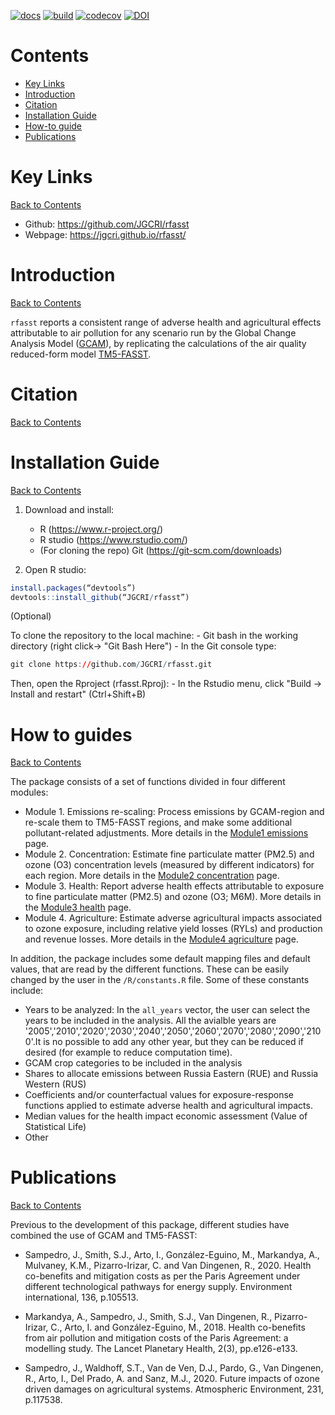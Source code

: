 [![docs](https://github.com/JGCRI/rfasst/actions/workflows/pkgdown.yaml/badge.svg?branch=main)](https://github.com/JGCRI/rfasst/actions/workflows/pkgdown.yaml)
[![build](https://github.com/JGCRI/rfasst/actions/workflows/rcmd.yml/badge.svg?branch=main)](https://github.com/JGCRI/rfasst/actions/workflows/rcmd.yml)
[![codecov](https://codecov.io/gh/JGCRI/rfasst/branch/main/graph/badge.svg?token=2IBODRZKVF)](https://codecov.io/gh/JGCRI/rfasst)
[![DOI](https://zenodo.org/badge/344924589.svg)](https://zenodo.org/badge/latestdoi/344924589)


<!-- ------------------------>
<!-- ------------------------>
# <a name="Contents"></a>Contents
<!-- ------------------------>
<!-- ------------------------>

- [Key Links](#KeyLinks)
- [Introduction](#Introduction)
- [Citation](#Citation)
- [Installation Guide](#InstallGuide)
- [How-to guide](#howto) 
- [Publications](#Publications)

<!-- ------------------------>
<!-- ------------------------>
# <a name="KeyLinks"></a>Key Links
<!-- ------------------------>
<!-- ------------------------>

[Back to Contents](#Contents)

- Github: https://github.com/JGCRI/rfasst
- Webpage: https://jgcri.github.io/rfasst/

<!-- ------------------------>
<!-- ------------------------>
# <a name="Introduction"></a>Introduction
<!-- ------------------------>
<!-- ------------------------>

[Back to Contents](#Contents)

`rfasst` reports a consistent range of adverse health and agricultural effects attributable to air pollution for any scenario run by the Global Change Analysis Model ([GCAM](http://www.globalchange.umd.edu/gcam/)), by replicating the calculations of the air quality reduced-form model [TM5-FASST]( https://ec.europa.eu/jrc/en/publication/tm5-fasst-global-atmospheric-source-receptor-model-rapid-impact-analysis-emission-changes-air).


<!-- ------------------------>
<!-- ------------------------>
# <a name="Citation"></a>Citation
<!-- ------------------------>
<!-- ------------------------>

[Back to Contents](#Contents)


<!-- ------------------------>
<!-- ------------------------>
# <a name="InstallGuide"></a>Installation Guide
<!-- ------------------------>
<!-- ------------------------>

[Back to Contents](#Contents)

1. Download and install:
    - R (https://www.r-project.org/)
    - R studio (https://www.rstudio.com/)  
    - (For cloning the repo) Git (https://git-scm.com/downloads) 
    
    
2. Open R studio:

```r
install.packages(“devtools”)
devtools::install_github(“JGCRI/rfasst”)
```

(Optional) 

To clone the repository to the local machine:
    - Git bash in the working directory (right click-> "Git Bash Here")
    - In the Git console type: 
```r
git clone https://github.com/JGCRI/rfasst.git
```

Then, open the Rproject (rfasst.Rproj):
    - In the Rstudio menu, click "Build -> Install and restart" (Ctrl+Shift+B)


<!-- ------------------------>
<!-- ------------------------>
# <a name="keyfunctions"></a> How to guides
<!-- ------------------------>
<!-- ------------------------>

[Back to Contents](#Contents)

The package consists of a set of functions divided in four different modules:
- Module 1. Emissions re-scaling: Process emissions by GCAM-region and re-scale them to TM5-FASST regions, and make some additional pollutant-related adjustments. More details in the [Module1 emissions](https://jgcri.github.io/rfasst/articles/Module1_emissions.html) page. 
- Module 2. Concentration: Estimate fine particulate matter (PM2.5) and ozone (O3) concentration levels (measured by different indicators) for each region. More details in the [Module2 concentration](https://jgcri.github.io/rfasst/articles/Module2_concentration.html) page. 
- Module 3. Health: Report adverse health effects attributable to exposure to fine particulate matter (PM2.5) and ozone (O3; M6M). More details in the [Module3 health](https://jgcri.github.io/rfasst/articles/Module3_health.html) page. 
- Module 4. Agriculture: Estimate adverse agricultural impacts associated to ozone exposure, including relative yield losses (RYLs) and production and revenue losses. More details in the [Module4 agriculture](https://jgcri.github.io/rfasst/articles/Module4_agriculture.html) page. 

In addition, the package includes some default mapping files and default values, that are read by the different functions. These can be easily changed by the user in the `/R/constants.R` file. Some of these constants include:
- Years to be analyzed: In the `all_years` vector, the user can select the years to be included in the analysis. All the avialble years are '2005','2010','2020','2030','2040','2050','2060','2070','2080','2090','2100'.It is no possible to add any other year, but they can be reduced if desired (for example to reduce computation time).
- GCAM crop categories to be included in the analysis
- Shares to allocate emissions between Russia Eastern (RUE) and Russia Western (RUS)
- Coefficients and/or counterfactual values for exposure-response functions applied to estimate adverse health and agricultural impacts.
- Median values for the health impact economic assessment (Value of Statistical Life)
- Other


<!-- ------------------------>
<!-- ------------------------>
# <a name="Publications"></a>Publications
<!-- ------------------------>
<!-- ------------------------>

[Back to Contents](#Contents)

Previous to the development of this package, different studies have combined the use of GCAM and TM5-FASST:

- Sampedro, J., Smith, S.J., Arto, I., González-Eguino, M., Markandya, A., Mulvaney, K.M., Pizarro-Irizar, C. and Van Dingenen, R., 2020. Health co-benefits and mitigation costs as per the Paris Agreement under different technological pathways for energy supply. Environment international, 136, p.105513.

- Markandya, A., Sampedro, J., Smith, S.J., Van Dingenen, R., Pizarro-Irizar, C., Arto, I. and González-Eguino, M., 2018. Health co-benefits from air pollution and mitigation costs of the Paris Agreement: a modelling study. The Lancet Planetary Health, 2(3), pp.e126-e133.

- Sampedro, J., Waldhoff, S.T., Van de Ven, D.J., Pardo, G., Van Dingenen, R., Arto, I., Del Prado, A. and Sanz, M.J., 2020. Future impacts of ozone driven damages on agricultural systems. Atmospheric Environment, 231, p.117538.

